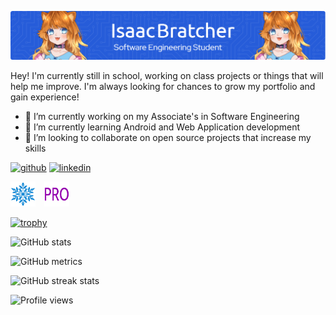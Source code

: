 ![](./github-header-image.png)

Hey! I'm currently still in school, working on class projects or things that will help me improve. I'm always looking for chances to grow my portfolio and gain experience!

- 🔭 I’m currently working on my Associate's in Software Engineering 
- 🌱 I’m currently learning Android and Web Application development 
- 👯 I’m looking to collaborate on open source projects that increase my skills 


[<img src='https://cdn.jsdelivr.net/npm/simple-icons@3.0.1/icons/github.svg' alt='github' height='40'>](https://github.com/ibratcher)  [<img src='https://cdn.jsdelivr.net/npm/simple-icons@3.0.1/icons/linkedin.svg' alt='linkedin' height='40'>](https://www.linkedin.com/in/isaacbratcher/)  

<a href='https://archiveprogram.github.com/'><img src='https://raw.githubusercontent.com/acervenky/animated-github-badges/master/assets/acbadge.gif' width='40' height='40'></a> <a href='https://github.com/pricing'><img src='https://raw.githubusercontent.com/acervenky/animated-github-badges/master/assets/pro.gif' width='40' height='40'></a> 

[![trophy](https://github-profile-trophy.vercel.app/?username=ibratcher)](https://github.com/ryo-ma/github-profile-trophy)

![GitHub stats](https://github-readme-stats.vercel.app/api/pin/?username=ibratcher&repo=ibratcher) 

![GitHub metrics](https://metrics.lecoq.io/ibratcher)  

![GitHub streak stats](https://streak-stats.demolab.com/?user=ibratcher)  

![Profile views](https://gpvc.arturio.dev/ibratcher)  
